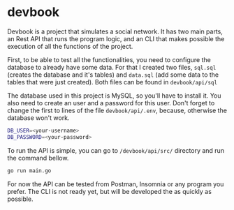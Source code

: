 # devbook

Devbook is a project that simulates a social network. It has two main parts, an Rest API that runs the program logic, and an CLI that makes possible the execution of all the functions of the project.

First, to be able to test all the functionalities, you need to configure the database to already have some data. For that I created two files, `sql.sql` (creates the database and it's tables) and `data.sql` (add some data to the tables that were just created). Both files can be found in `devbook/api/sql`

The database used in this project is MySQL, so you'll have to install it. You also need to create an user and a password for this user. Don't forget to change the first to lines of the file `devbook/api/.env`, because, otherwise the database won't work.

```bash
DB_USER=<your-username>
DB_PASSWORD=<your-password>
```

To run the API is simple, you can go to `/devbook/api/src/` directory and run the command bellow.

```bash
go run main.go
```

For now the API can be tested from Postman, Insomnia or any program you prefer. The CLI is not ready yet, but will be developed the as quickly as possible.
